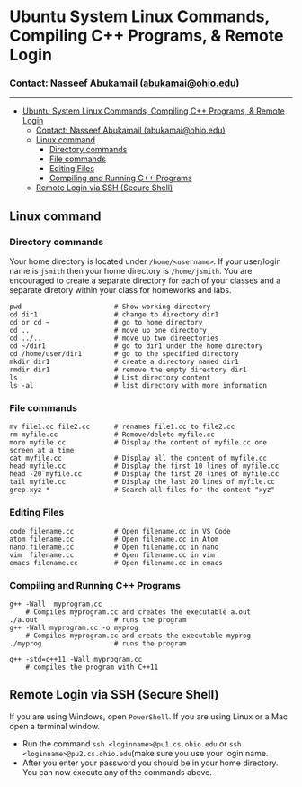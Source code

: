  # Ubuntu System Linux Commands, Compiling C++ Programs, & Remote Login

### Contact: Nasseef Abukamail (abukamai@ohio.edu)

---

- [Ubuntu System Linux Commands, Compiling C++ Programs, & Remote Login](#ubuntu-system-linux-commands-compiling-c-programs--remote-login)
    - [Contact: Nasseef Abukamail (abukamai@ohio.edu)](#contact-nasseef-abukamail-abukamaiohioedu)
  - [Linux command](#linux-command)
    - [Directory commands](#directory-commands)
    - [File commands](#file-commands)
    - [Editing Files](#editing-files)
    - [Compiling and Running C++ Programs](#compiling-and-running-c-programs)
  - [Remote Login via SSH (Secure Shell)](#remote-login-via-ssh-secure-shell)
## Linux command

### Directory commands

Your home directory is located under ```/home/<username>```. If your user/login name is ```jsmith``` then your home directory is ```/home/jsmith```. You are encouraged to create a separate directory for each of your classes and a separate diretory within your class for homeworks and labs.

```console
pwd                       # Show working directory
cd dir1                   # change to directory dir1
cd or cd ~                # go to home directory
cd ..                     # move up one directory
cd ../..                  # move up two direectories
cd ~/dir1                 # go to dir1 under the home directory
cd /home/user/dir1        # go to the specified directory
mkdir dir1                # create a directory named dir1
rmdir dir1                # remove the empty directory dir1
ls                        # List directory content
ls -al                    # list directory with more information
```

### File commands
```console
mv file1.cc file2.cc      # renames file1.cc to file2.cc
rm myfile.cc              # Remove/delete myfile.cc
more myfile.cc            # Display the content of myfile.cc one screen at a time
cat myfile.cc             # Display all the content of myfile.cc
head myfile.cc            # Display the first 10 lines of myfile.cc
head -20 myfile.cc        # Display the first 20 lines of myfile.cc
tail myfile.cc            # Display the last 20 lines of myfile.cc
grep xyz *                # Search all files for the content "xyz"
```

### Editing Files
```console
code filename.cc          # Open filename.cc in VS Code
atom filename.cc          # Open filename.cc in Atom
nano filename.cc          # Open filename.cc in nano
vim  filename.cc          # Open filename.cc in vim
emacs filename.cc         # Open filename.cc in emacs
```

### Compiling and Running C++ Programs

```console
g++ -Wall  myprogram.cc
    # Compiles myprogram.cc and creates the executable a.out
./a.out                   # runs the program
g++ -Wall myprogram.cc -o myprog
    # Compiles myprogram.cc and creats the executable myprog
./myprog                  # runs the program

g++ -std=c++11 -Wall myprogram.cc
    # compiles the program with C++11
```

## Remote Login via SSH (Secure Shell)
If you are using Windows, open `PowerShell`. If you are using Linux or a Mac open a terminal window. 

* Run the command `ssh <loginname>@pu1.cs.ohio.edu` or `ssh <loginname>@pu2.cs.ohio.edu`(make sure you use your login name.
* After you enter your password you should be in your home directory. You can now execute any of the commands above.
